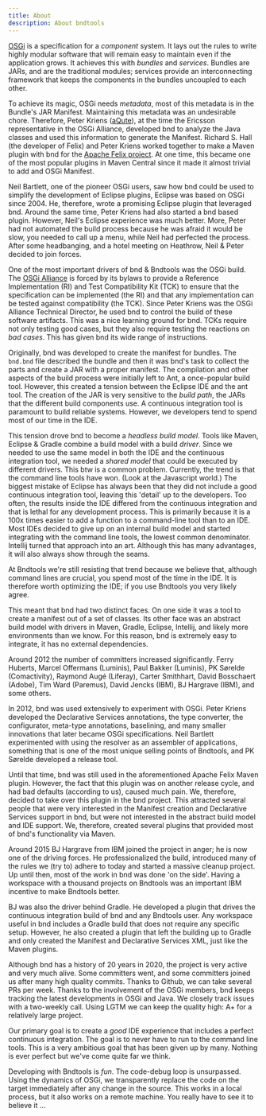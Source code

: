 ```yaml
---
title: About
description: About bndtools
---
```


[OSGi](https://www.osgi.org) is a specification for a _component_ system. It lays out the rules to write highly modular software that will remain easy to maintain even if the application grows. It achieves this with _bundles_ and _services_. Bundles are JARs, and are the traditional modules; services provide an interconnecting framework that keeps the components in the bundles uncoupled to each other.

To achieve its magic, OSGi needs _metadata_, most of this metadata is in the Bundle's JAR Manifest. Maintaining this metadata was an undesirable chore. Therefore, Peter Kriens ([aQute](https://www.aqte.biz)), at the time the Ericsson representative in the OSGi Alliance, developed bnd to analyze the Java classes and used this information to generate the Manifest. Richard S. Hall (the developer of Felix) and Peter Kriens worked together to make a Maven plugin with bnd for the [Apache Felix project](https://felix.apache.org/). At one time, this became one of the most popular plugins in Maven Central since it made it almost trivial to add and OSGi Manifest.

Neil Bartlett, one of the pioneer OSGi users, saw how bnd could be used to simplify the development of Eclipse plugins, Eclipse was based on OSGi since 2004. He, therefore, wrote a promising Eclipse plugin that leveraged bnd. Around the same time, Peter Kriens had also started a bnd based plugin. However, Neil's Eclipse experience was much better. More, Peter had not automated the build process because he was afraid it would be slow, you needed to call up a menu, while Neil had perfected the process. After some headbanging, and a hotel meeting on Heathrow, Neil & Peter decided to join forces.

One of the most important drivers of bnd & Bndtools was the OSGi build. The [OSGi Alliance](https://www.osgi.org/) is forced by its bylaws to provide a Reference Implementation (RI) and Test Compatibility Kit (TCK) to ensure that the specification can be implemented (the RI) and that any implementation can be tested against compatibility (the TCK). Since Peter Kriens was the OSGi Alliance Technical Director, he used bnd to control the build of these software artifacts. This was a nice learning ground for bnd. TCKs require not only testing good cases, but they also require testing the reactions on _bad cases_. This has given bnd its wide range of instructions.

Originally, bnd was developed to create the manifest for bundles. The `bnd.bnd` file described the bundle and then it was bnd's task to collect the parts and create a JAR with a proper manifest. The compilation and other aspects of the build process were initially left to Ant, a once-popular build tool. However, this created a tension between the Eclipse IDE and the ant tool. The creation of the JAR is very sensitive to the _build path_, the JARs that the different build components use. A continuous integration tool is paramount to build reliable systems. However, we developers tend to spend most of our time in the IDE.

This tension drove bnd to become a _headless build model_. Tools like Maven, Eclipse & Gradle combine a build model with a build _driver_. Since we needed to use the same model in both the IDE and the continuous integration tool, we needed a _shared model_ that could be executed by different drivers. This btw is a common problem. Currently, the trend is that the command line tools have won. (Look at the Javascript world.) The biggest mistake of Eclipse has always been that they did not include a good continuous integration tool, leaving this 'detail' up to the developers. Too often, the results inside the IDE differed from the continuous integration and that is lethal for any development process. This is primarily because it is a 100x times easier to add a function to a command-line tool than to an IDE. Most IDEs decided to give up on an internal build model and started integrating with the command line tools, the lowest common denominator. Intellij turned that approach into an art. Although this has many advantages, it will also always show through the seams.

At Bndtools we're still resisting that trend because we believe that, although command lines are crucial, you spend most of the time in the IDE. It is therefore worth optimizing the IDE; if you use Bndtools you very likely agree.

This meant that bnd had two distinct faces. On one side it was a tool to create a manifest out of a set of classes. Its other face was an abstract build model with drivers in Maven, Gradle, Eclipse, Intellij, and likely more environments than we know. For this reason, bnd is extremely easy to integrate, it has no external dependencies.

Around 2012 the number of committers increased significantly. Ferry Huberts, Marcel Offermans (Luminis), Paul Bakker (Luminis), PK Sørelde (Comactivity), Raymond Augé (Liferay), Carter Smithhart, David Bosschaert (Adobe), Tim Ward (Paremus), David Jencks (IBM), BJ Hargrave (IBM), and some others.

In 2012, bnd was used extensively to experiment with OSGi. Peter Kriens developed the Declarative Services annotations, the type converter, the configurator, meta-type annotations, baselining, and many smaller innovations that later became OSGi specifications. Neil Bartlett experimented with using the resolver as an assembler of applications, something that is one of the most unique selling points of Bndtools, and PK Sørelde developed a release tool.

Until that time, bnd was still used in the aforementioned Apache Felix Maven plugin. However, the fact that this plugin was on another release cycle, and had bad defaults (according to us), caused much pain. We, therefore, decided to take over this plugin in the bnd project. This attracted several people that were very interested in the Manifest creation and Declarative Services support in bnd, but were not interested in the abstract build model and IDE support. We, therefore, created several plugins that provided most of bnd's functionality via Maven.

Around 2015 BJ Hargrave from IBM joined the project in anger; he is now one of the driving forces. He professionalized the build, introduced many of the rules we (try to) adhere to today and started a massive cleanup project. Up until then, most of the work in bnd was done 'on the side'. Having a workspace with a thousand projects on Bndtools was an important IBM incentive to make Bndtools better.

BJ was also the driver behind Gradle. He developed a plugin that drives the continuous integration build of bnd and any Bndtools user. Any workspace useful in bnd includes a Gradle build that does not require any specific setup. However, he also created a plugin that left the building up to Gradle and only created the Manifest and Declarative Services XML, just like the Maven plugins.

Although bnd has a history of 20 years in 2020, the project is very active and very much alive. Some committers went, and some committers joined us after many high quality commits. Thanks to Github, we can take several PRs per week. Thanks to the involvement of the OSGi members, bnd keeps tracking the latest developments in OSGi and Java. We closely track issues with a two-weekly call. Using LGTM we can keep the quality high: A+ for a relatively large project.

Our primary goal is to create a _good_ IDE experience that includes a perfect continuous integration. The goal is to never have to run to the command line tools. This is a very ambitious goal that has been given up by many. Nothing is ever perfect but we've come quite far we think.

Developing with Bndtools is _fun_. The code-debug loop is unsurpassed. Using the dynamics of OSGi, we transparently replace the code on the target immediately after any change in the source. This works in a local process, but it also works on a remote machine. You really have to see it to believe it ...
